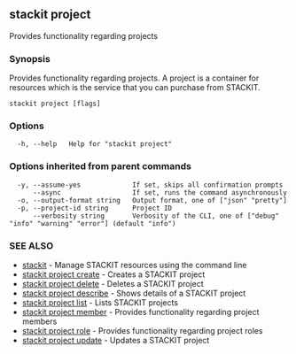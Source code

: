 ## stackit project

Provides functionality regarding projects

### Synopsis

Provides functionality regarding projects.
A project is a container for resources which is the service that you can purchase from STACKIT.

```
stackit project [flags]
```

### Options

```
  -h, --help   Help for "stackit project"
```

### Options inherited from parent commands

```
  -y, --assume-yes             If set, skips all confirmation prompts
      --async                  If set, runs the command asynchronously
  -o, --output-format string   Output format, one of ["json" "pretty"]
  -p, --project-id string      Project ID
      --verbosity string       Verbosity of the CLI, one of ["debug" "info" "warning" "error"] (default "info")
```

### SEE ALSO

* [stackit](./stackit.md)	 - Manage STACKIT resources using the command line
* [stackit project create](./stackit_project_create.md)	 - Creates a STACKIT project
* [stackit project delete](./stackit_project_delete.md)	 - Deletes a STACKIT project
* [stackit project describe](./stackit_project_describe.md)	 - Shows details of a STACKIT project
* [stackit project list](./stackit_project_list.md)	 - Lists STACKIT projects
* [stackit project member](./stackit_project_member.md)	 - Provides functionality regarding project members
* [stackit project role](./stackit_project_role.md)	 - Provides functionality regarding project roles
* [stackit project update](./stackit_project_update.md)	 - Updates a STACKIT project

